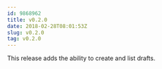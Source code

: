 ```yaml
---
id: 9868962
title: v0.2.0
date: 2018-02-28T08:01:53Z
slug: v0.2.0
tag: v0.2.0
---
```

    
This release adds the ability to create and list drafts.
      